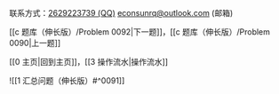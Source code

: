 联系方式：<a href="https://qm.qq.com/q/iA1sKuakak">2629223739 (QQ)</a> <a href="mailto:econsunrq@outlook.com">econsunrq@outlook.com (邮箱)</a>

[[c 题库（伸长版）/Problem 0092|下一题]]，[[c 题库（伸长版）/Problem 0090|上一题]]

[[0 主页|回到主页]]，[[3 操作流水|操作流水]]

![[1 汇总问题（伸长版）#^0091]]